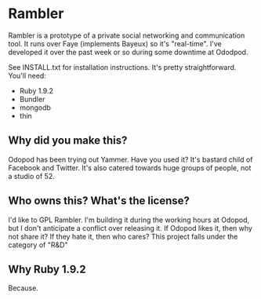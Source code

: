 # Rambler
Rambler is a prototype of a private social networking and communication tool. It runs over Faye (implements Bayeux) so it's "real-time". I've developed it over the past week or so during some downtime at Ododpod.

See INSTALL.txt for installation instructions. It's pretty straightforward. You'll need:

* Ruby 1.9.2
* Bundler
* mongodb
* thin

## Why did you make this?
Odopod has been trying out Yammer. Have you used it? It's bastard child of Facebook and Twitter. It's also catered towards
huge groups of people, not a studio of 52.

## Who owns this? What's the license?
I'd like to GPL Rambler. I'm building it during the working hours at Odopod, but I don't anticipate a conflict over releasing it. If Odopod likes it, then why not share it? If they hate it, then who cares? This project falls under the category of "R&D"

## Why Ruby 1.9.2
Because.